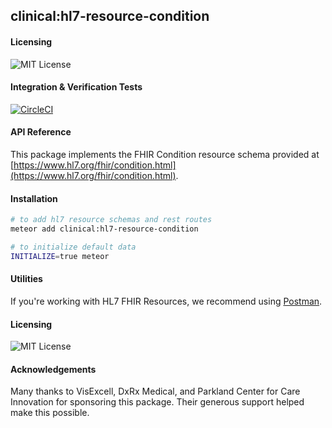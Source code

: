 ## clinical:hl7-resource-condition

#### Licensing  

![MIT License](https://img.shields.io/badge/license-MIT-blue.svg)


#### Integration & Verification Tests  

[![CircleCI](https://circleci.com/gh/clinical-meteor/hl7-resource-condition/tree/master.svg?style=svg)](https://circleci.com/gh/clinical-meteor/hl7-resource-condition/tree/master)


#### API Reference  

This package implements the FHIR Condition resource schema provided at [https://www.hl7.org/fhir/condition.html](https://www.hl7.org/fhir/condition.html).



#### Installation  

````bash
# to add hl7 resource schemas and rest routes
meteor add clinical:hl7-resource-condition

# to initialize default data
INITIALIZE=true meteor
````


#### Utilities  

If you're working with HL7 FHIR Resources, we recommend using [Postman](https://chrome.google.com/webstore/detail/postman/fhbjgbiflinjbdggehcddcbncdddomop?hl=en).


#### Licensing  

![MIT License](https://img.shields.io/badge/license-MIT-blue.svg)


#### Acknowledgements     

Many thanks to VisExcell, DxRx Medical, and Parkland Center for Care Innovation for sponsoring this package.  Their generous support helped make this possible.  